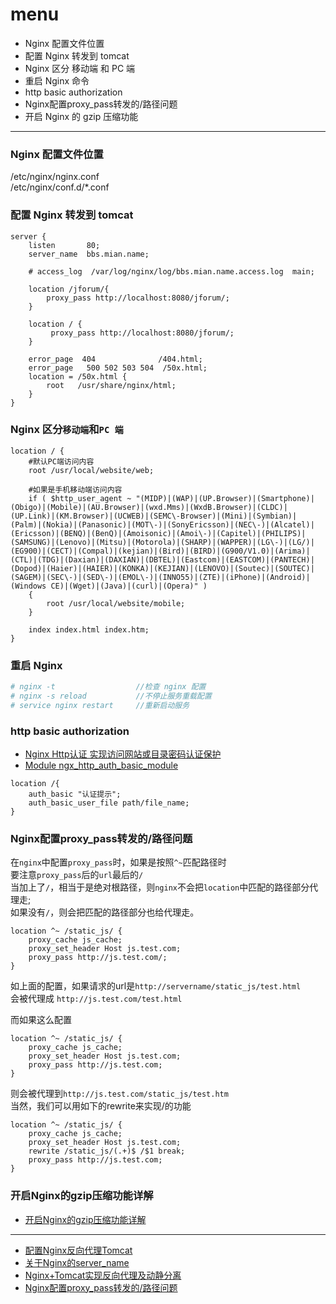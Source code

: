 # menu
- Nginx 配置文件位置
- 配置 Nginx 转发到 tomcat
- Nginx 区分 移动端 和 PC 端
- 重启 Nginx 命令
- http basic authorization
- Nginx配置proxy_pass转发的/路径问题
- 开启 Nginx 的 gzip 压缩功能

---

### Nginx 配置文件位置
>
/etc/nginx/nginx.conf  
/etc/nginx/conf.d/*.conf

### 配置 Nginx 转发到 tomcat

```
server { 
    listen       80; 
    server_name  bbs.mian.name; 
 
    # access_log  /var/log/nginx/log/bbs.mian.name.access.log  main; 
 
    location /jforum/{  
        proxy_pass http://localhost:8080/jforum/;  
    } 
 
    location / { 
         proxy_pass http://localhost:8080/jforum/; 
    } 
 
    error_page  404              /404.html; 
    error_page   500 502 503 504  /50x.html; 
    location = /50x.html { 
        root   /usr/share/nginx/html; 
    } 
} 
```

### Nginx 区分`移动端`和`PC 端`

```
location / {
	#默认PC端访问内容
    root /usr/local/website/web;

	#如果是手机移动端访问内容
    if ( $http_user_agent ~ "(MIDP)|(WAP)|(UP.Browser)|(Smartphone)|(Obigo)|(Mobile)|(AU.Browser)|(wxd.Mms)|(WxdB.Browser)|(CLDC)|(UP.Link)|(KM.Browser)|(UCWEB)|(SEMC\-Browser)|(Mini)|(Symbian)|(Palm)|(Nokia)|(Panasonic)|(MOT\-)|(SonyEricsson)|(NEC\-)|(Alcatel)|(Ericsson)|(BENQ)|(BenQ)|(Amoisonic)|(Amoi\-)|(Capitel)|(PHILIPS)|(SAMSUNG)|(Lenovo)|(Mitsu)|(Motorola)|(SHARP)|(WAPPER)|(LG\-)|(LG/)|(EG900)|(CECT)|(Compal)|(kejian)|(Bird)|(BIRD)|(G900/V1.0)|(Arima)|(CTL)|(TDG)|(Daxian)|(DAXIAN)|(DBTEL)|(Eastcom)|(EASTCOM)|(PANTECH)|(Dopod)|(Haier)|(HAIER)|(KONKA)|(KEJIAN)|(LENOVO)|(Soutec)|(SOUTEC)|(SAGEM)|(SEC\-)|(SED\-)|(EMOL\-)|(INNO55)|(ZTE)|(iPhone)|(Android)|(Windows CE)|(Wget)|(Java)|(curl)|(Opera)" )
	{
		root /usr/local/website/mobile;
	}

	index index.html index.htm;
}
```

### 重启 Nginx

```bash
# nginx -t					//检查 nginx 配置
# nginx -s reload			//不停止服务重载配置
# service nginx restart		//重新启动服务
```
### http basic authorization
- [Nginx Http认证 实现访问网站或目录密码认证保护][a1]
- [Module ngx_http_auth_basic_module][a2]

[a1]:http://my.oschina.net/loveking/blog/150180?fromerr=NCGDw3sf
[a2]:http://nginx.org/en/docs/http/ngx_http_auth_basic_module.html 

```
location /{
    auth_basic "认证提示";
    auth_basic_user_file path/file_name;
}
```


### Nginx配置proxy_pass转发的/路径问题


在`nginx`中配置`proxy_pass`时，如果是按照`^~`匹配路径时  
要注意`proxy_pass`后的`url`最后的`/`  
当加上了`/`，相当于是绝对根路径，则`nginx`不会把`location`中匹配的路径部分代理走;  
如果没有`/`，则会把匹配的路径部分也给代理走。

```
location ^~ /static_js/ { 
	proxy_cache js_cache; 
	proxy_set_header Host js.test.com; 
	proxy_pass http://js.test.com/; 
}
```

如上面的配置，如果请求的url是`http://servername/static_js/test.html`  
会被代理成 `http://js.test.com/test.html`

而如果这么配置

```
location ^~ /static_js/ { 
	proxy_cache js_cache; 
	proxy_set_header Host js.test.com; 
	proxy_pass http://js.test.com; 
}
```

则会被代理到`http://js.test.com/static_js/test.htm`  
当然，我们可以用如下的rewrite来实现/的功能

```
location ^~ /static_js/ { 
	proxy_cache js_cache; 
	proxy_set_header Host js.test.com; 
	rewrite /static_js/(.+)$ /$1 break; 
	proxy_pass http://js.test.com; 
} 
```

### 开启Nginx的gzip压缩功能详解
- [开启Nginx的gzip压缩功能详解](http://www.php100.com/html/program/nginx/2013/0905/5526.html)

---

- [配置Nginx反向代理Tomcat][1]
- [关于Nginx的server_name][2]
- [Nginx+Tomcat实现反向代理及动静分离][3]
- [Nginx配置proxy_pass转发的/路径问题][4]

[1]:http://www.linuxidc.com/Linux/2015-03/115208.htm 'Linux 公社'
[2]:http://onlyzq.blog.51cto.com/1228/535279
[3]:http://www.tuicool.com/articles/uA36biz
[4]:http://www.cnblogs.com/AloneSword/p/3673829.html